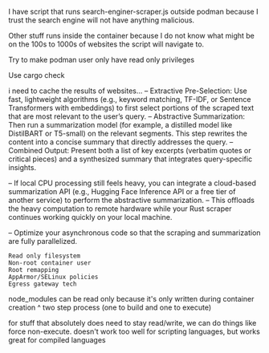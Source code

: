 I have script that runs search-enginer-scraper.js outside podman because I trust the search engine
will not have anything malicious.

Other stuff runs inside the container because I do not know what might be on the 100s to 1000s of websites
the script will navigate to. 

Try to make podman user only have read only privileges

Use cargo check



i need to cache the results of websites...
– Extractive Pre-Selection:
Use fast, lightweight algorithms (e.g., keyword matching, TF-IDF, or Sentence Transformers with embeddings) to first select portions of the scraped text that are most relevant to the user’s query.
– Abstractive Summarization:
Then run a summarization model (for example, a distilled model like DistilBART or T5-small) on the relevant segments. This step rewrites the content into a concise summary that directly addresses the query. – Combined Output:
Present both a list of key excerpts (verbatim quotes or critical pieces) and a synthesized summary that integrates query-specific insights.

– If local CPU processing still feels heavy, you can integrate a cloud-based summarization API (e.g., Hugging Face Inference API or a free tier of another service) to perform the abstractive summarization.
– This offloads the heavy computation to remote hardware while your Rust scraper continues working quickly on your local machine.

– Optimize your asynchronous code so that the scraping and summarization are fully parallelized.

    Read only filesystem
    Non-root container user
    Root remapping
    AppArmor/SELinux policies
    Egress gateway tech


node_modules can be read only because it's only written during container creation
^ two step process (one to build and one to execute)

for stuff that absolutely does need to stay read/write, we can do things like force non-execute. doesn't work too well for scripting languages, but works great for compiled languages